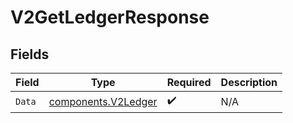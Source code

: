 # V2GetLedgerResponse


## Fields

| Field                                                      | Type                                                       | Required                                                   | Description                                                |
| ---------------------------------------------------------- | ---------------------------------------------------------- | ---------------------------------------------------------- | ---------------------------------------------------------- |
| `Data`                                                     | [components.V2Ledger](../../models/components/v2ledger.md) | :heavy_check_mark:                                         | N/A                                                        |